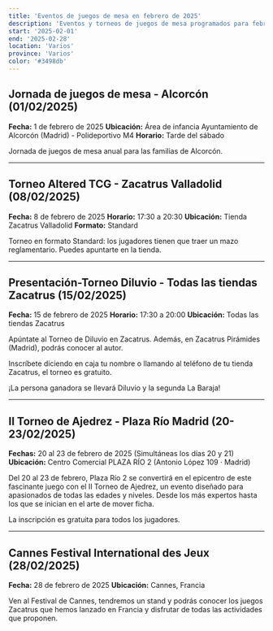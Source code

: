 ```yaml
---
title: 'Eventos de juegos de mesa en febrero de 2025'
description: 'Eventos y torneos de juegos de mesa programados para febrero de 2025 en España y Francia.'
start: '2025-02-01'
end: '2025-02-28'
location: 'Varios'
province: 'Varios'
color: '#3498db'
---
```


## Jornada de juegos de mesa - Alcorcón (01/02/2025)

**Fecha:** 1 de febrero de 2025
**Ubicación:** Área de infancia Ayuntamiento de Alcorcón (Madrid) - Polideportivo M4
**Horario:** Tarde del sábado

Jornada de juegos de mesa anual para las familias de Alcorcón.

---

## Torneo Altered TCG - Zacatrus Valladolid (08/02/2025)

**Fecha:** 8 de febrero de 2025
**Horario:** 17:30 a 20:30
**Ubicación:** Tienda Zacatrus Valladolid
**Formato:** Standard

Torneo en formato Standard: los jugadores tienen que traer un mazo reglamentario.
Puedes apuntarte en la tienda.

---

## Presentación-Torneo Diluvio - Todas las tiendas Zacatrus (15/02/2025)

**Fecha:** 15 de febrero de 2025
**Horario:** 17:30 a 20:00
**Ubicación:** Todas las tiendas Zacatrus

Apúntate al Torneo de Diluvio en Zacatrus. Además, en Zacatrus Pirámides (Madrid), podrás conocer al autor.

Inscríbete diciendo en caja tu nombre o llamando al teléfono de tu tienda Zacatrus, el torneo es gratuito.

¡La persona ganadora se llevará Diluvio y la segunda La Baraja!

---

## II Torneo de Ajedrez - Plaza Río Madrid (20-23/02/2025)

**Fechas:** 20 al 23 de febrero de 2025 (Simultáneas los días 20 y 21)
**Ubicación:** Centro Comercial PLAZA RÍO 2 (Antonio López 109 · Madrid)

Del 20 al 23 de febrero, Plaza Río 2 se convertirá en el epicentro de este fascinante juego con el II Torneo de Ajedrez, un evento diseñado para apasionados de todas las edades y niveles. Desde los más expertos hasta los que se inician en el arte de mover ficha.

La inscripción es gratuita para todos los jugadores.

---

## Cannes Festival International des Jeux (28/02/2025)

**Fecha:** 28 de febrero de 2025
**Ubicación:** Cannes, Francia

Ven al Festival de Cannes, tendremos un stand y podrás conocer los juegos Zacatrus que hemos lanzado en Francia y disfrutar de todas las actividades que proponen.
